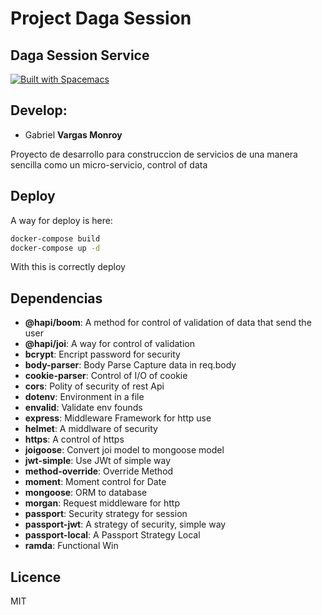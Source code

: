 # Project Daga Session
## Daga Session Service

[![Built with Spacemacs](https://cdn.rawgit.com/syl20bnr/spacemacs/442d025779da2f62fc86c2082703697714db6514/assets/spacemacs-badge.svg)](http://spacemacs.org)

## Develop:
- Gabriel **Vargas Monroy**

Proyecto de desarrollo para construccion de servicios de una manera sencilla como un micro-servicio, control of data

## Deploy
A way for deploy is here:
```sh
docker-compose build
docker-compose up -d
```
With this is correctly deploy

## Dependencias
- **@hapi/boom**: A method for control of validation of data that send the user
- **@hapi/joi**: A way for control of validation
- **bcrypt**: Encript password for security
- **body-parser**: Body Parse Capture data in req.body
- **cookie-parser**: Control of I/O of cookie
- **cors**: Polity of security of rest Api
- **dotenv**: Environment in a file
- **envalid**: Validate env founds
- **express**: Middleware Framework for http use
- **helmet**: A middlware of security
- **https**: A control of https
- **joigoose**: Convert joi model to mongoose model
- **jwt-simple**: Use JWt of simple way 
- **method-override**: Override Method
- **moment**: Moment control for Date
- **mongoose**: ORM to database
- **morgan**: Request middleware for http
- **passport**: Security strategy for session
- **passport-jwt**: A strategy of security, simple way
- **passport-local**: A Passport Strategy Local
- **ramda**: Functional Win

## Licence
MIT
